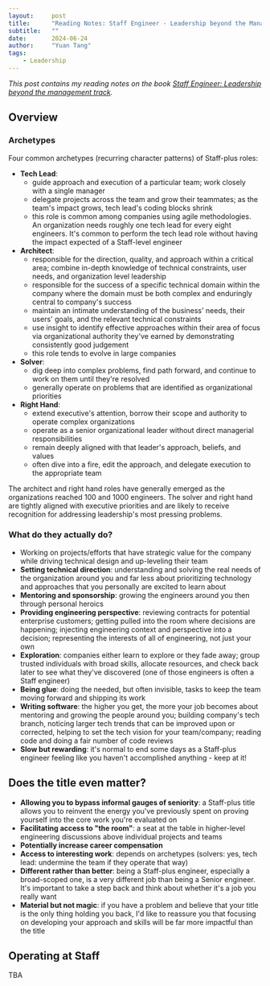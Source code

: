 ```yaml
---
layout:     post
title:      "Reading Notes: Staff Engineer - Leadership beyond the Management Track"
subtitle:   ""
date:       2024-06-24
author:     "Yuan Tang"
tags:
    - Leadership
---
```


*This post contains my reading notes on the book [Staff Engineer: Leadership beyond the management track](https://staffeng.com/book/).*

## Overview

### Archetypes

Four common archetypes (recurring character patterns) of Staff-plus roles:
* **Tech Lead**:
    * guide approach and execution of a particular team; work closely with a single manager
    * delegate projects across the team and grow their teammates; as the team's impact grows, tech lead's coding blocks shrink
    * this role is common among companies using agile methodologies. An organization needs roughly one tech lead for every eight engineers. It's common to perform the tech lead role without having the impact expected of a Staff-level engineer
* **Architect**:
    * responsible for the direction, quality, and approach within a critical area; combine in-depth knowledge of technical constraints, user needs, and organization level leadership
    * responsible for the success of a specific technical domain within the company where the domain must be both complex and enduringly central to company's success
    * maintain an intimate understanding of the business' needs, their users' goals, and the relevant technical constraints
    * use insight to identify effective approaches within their area of focus via organizational authority they've earned by demonstrating consistently good judgement
    * this role tends to evolve in large companies
* **Solver**:
    * dig deep into complex problems, find path forward, and continue to work on them until they're resolved
    * generally operate on problems that are identified as organizational priorities
* **Right Hand**:
    * extend executive's attention, borrow their scope and authority to operate complex organizations
    * operate as a senior organizational leader without direct managerial responsibilities
    * remain deeply aligned with that leader's approach, beliefs, and values
    * often dive into a fire, edit the approach, and delegate execution to the appropriate team

The architect and right hand roles have generally emerged as the organizations reached 100 and 1000 engineers. The solver and right hand are tightly aligned with executive priorities and are likely to receive recognition for addressing leadership's most pressing problems.

### What do they actually do?

* Working on projects/efforts that have strategic value for the company while driving technical design and up-leveling their team
* **Setting technical direction**: understanding and solving the real needs of the organization around you and far less about prioritizing technology and approaches that you personally are excited to learn about
* **Mentoring and sponsorship**: growing the engineers around you then through personal heroics
* **Providing engineering perspective**: reviewing contracts for potential enterprise customers; getting pulled into the room where decisions are happening; injecting engineering context and perspective into a decision; representing the interests of all of engineering, not just your own
* **Exploration**: companies either learn to explore or they fade away; group trusted individuals with broad skills, allocate resources, and check back later to see what they've discovered (one of those engineers is often a Staff engineer)
* **Being glue**: doing the needed, but often invisible, tasks to keep the team moving forward and shipping its work
* **Writing software**: the higher you get, the more your job becomes about mentoring and growing the people around you; building company's tech branch, noticing larger tech trends that can be improved upon or corrected, helping to set the tech vision for your team/company; reading code and doing a fair number of code reviews
* **Slow but rewarding**: it's normal to end some days as a Staff-plus engineer feeling like you haven't accomplished anything - keep at it!

## Does the title even matter?

* **Allowing you to bypass informal gauges of seniority**: a Staff-plus title allows you to reinvent the energy you've previously spent on proving yourself into the core work you're evaluated on
* **Facilitating access to "the room"**: a seat at the table in higher-level engineering discussions above individual projects and teams
* **Potentially increase career compensation**
* **Access to interesting work**: depends on archetypes (solvers: yes, tech lead: undermine the team if they operate that way)
* **Different rather than better**: being a Staff-plus engineer, especially a broad-scoped one, is a very different job than being a Senior engineer. It's important to take a step back and think about whether it's a job you really want
* **Material but not magic**: if you have a problem and believe that your title is the only thing holding you back, I'd like to reassure you that focusing on developing your approach and skills will be far more impactful than the title


## Operating at Staff

TBA


